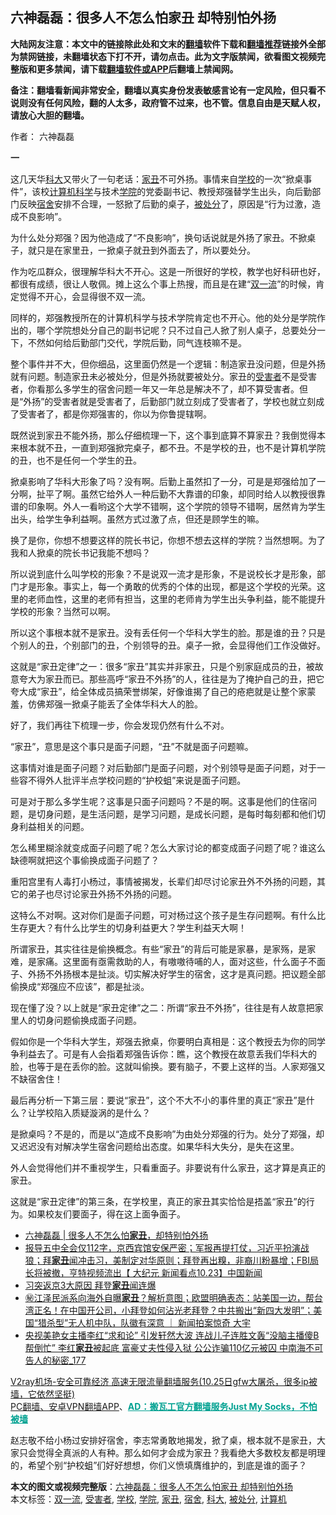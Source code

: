  <h2>六神磊磊：很多人不怎么怕家丑 却特别怕外扬</h2> <p class="notice"><b>大陆网友注意：本文中的链接除此处和文末的<a href="https://github.com/bannedbook/fanqiang" >翻墙</a>软件下载和<a href="https://github.com/killgcd/justmysocks/blob/master/README.md">翻墙推荐</a>链接外全部为禁网链接，未翻墙状态下打不开，请勿点击。此为文字版禁闻，欲看图文视频完整版和更多禁闻，请下载<a href="https://github.com/bannedbook/fanqiang">翻墙软件或APP</a>后翻墙上禁闻网。</p><p>备注：翻墙看新闻非常安全，翻墙以真实身份发表敏感言论有一定风险，但只看不说则没有任何风险，翻的人太多，政府管不过来，也不管。信息自由是天赋人权，请放心大胆的翻墙。</b></p>  <div class="entry"> <p>作者： 六神磊磊</p> <p id="conimg"></p> <p><strong>一</strong></p> <p>这几天华<a href="https://www.bannedbook.org/bnews/tag/%E7%A7%91%E5%A4%A7/" class="st_tag internal_tag" rel="tag" title="标签 科大 下的日志">科大</a>又带火了一句老话：<a href="https://www.bannedbook.org/bnews/tag/%E5%AE%B6%E4%B8%91/" class="st_tag internal_tag" rel="tag" title="标签 家丑 下的日志">家丑</a>不可外扬。事情来自<a href="https://www.bannedbook.org/bnews/tag/%e5%ad%a6%e6%a0%a1/" class="st_tag internal_tag" rel="tag" title="标签 学校 下的日志">学校</a>的一次“掀桌事件”，该校<a href="https://www.bannedbook.org/bnews/tag/%E8%AE%A1%E7%AE%97%E6%9C%BA/" class="st_tag internal_tag" rel="tag" title="标签 计算机 下的日志">计算机</a><span class='wp_keywordlink'><a href="https://www.bannedbook.org/forum11/topic309.html" title="禁片：“科学”的棍子" target="_blank">科学</a></span>与技术<a href="https://www.bannedbook.org/bnews/tag/%E5%AD%A6%E9%99%A2/" class="st_tag internal_tag" rel="tag" title="标签 学院 下的日志">学院</a>的党委副书记、教授郑强替学生出头，向后勤部门反映<a href="https://www.bannedbook.org/bnews/tag/%E5%AE%BF%E8%88%8D/" class="st_tag internal_tag" rel="tag" title="标签 宿舍 下的日志">宿舍</a>安排不合理，一怒掀了后勤的桌子，<a href="https://www.bannedbook.org/bnews/tag/%E8%A2%AB%E5%A4%84%E5%88%86/" class="st_tag internal_tag" rel="tag" title="标签 被处分 下的日志">被处分</a>了，原因是“行为过激，造成不良影响”。</p> <p>为什么处分郑强？因为他造成了“不良影响”，换句话说就是外扬了家丑。不掀桌子，就只是在家里丑，一掀桌子就丑到外面去了，所以要处分。</p> <p>作为吃瓜群众，很理解华科大不开心。这是一所很好的学校，教学也好科研也好，都很有成绩，很让人敬佩。摊上这么个事上热搜，而且是在建“<a href="https://www.bannedbook.org/bnews/tag/%E5%8F%8C%E4%B8%80%E6%B5%81/" class="st_tag internal_tag" rel="tag" title="标签 双一流 下的日志">双一流</a>”的时候，肯定觉得不开心，会显得很不双一流。</p> <p>同样的，郑强教授所在的计算机科学与技术学院肯定也不开心。他的处分是学院作出的，哪个学院想处分自己的副书记呢？只不过自己人掀了别人桌子，总要处分一下，不然如何给后勤部门交代，学院后勤，同气连枝嘛不是。</p>  <p>整个事件并不大，但你细品，这里面仍然是一个逻辑：制造家丑没问题，但是外扬就有问题。制造家丑未必被处分，但是外扬就要被处分。家丑的<a href="https://www.bannedbook.org/bnews/tag/%e5%8f%97%e5%ae%b3%e8%80%85/" class="st_tag internal_tag" rel="tag" title="标签 受害者 下的日志">受害者</a>不是受害者，你看那么多学生的宿舍问题一年又一年总是解决不了，却不算受害者。但是“外扬”的受害者就是受害者了，后勤部门就立刻成了受害者了，学校也就立刻成了受害者了，都是你郑强害的，你以为你鲁提辖啊。</p> <p>既然说到家丑不能外扬，那么仔细梳理一下，这个事到底算不算家丑？我倒觉得本来根本就不丑，一直到郑强掀完桌子，都不丑。不是学校的丑，也不是计算机学院的丑，也不是任何一个学生的丑。</p> <p>掀桌影响了华科大形象了吗？没有啊。后勤上虽然扣了一分，可是是郑强给加了一分啊，扯平了啊。虽然它给外人一种后勤不大靠谱的印象，却同时给人以教授很靠谱的印象啊。外人一看哟这个大学不错啊，这个学院的领导不错啊，居然肯为学生出头，给学生争利益啊。虽然方式过激了点，但还是顾学生的嘛。</p> <p>换了是你，你想不想要这样的院长书记，你想不想去这样的学院？当然想啊。为了我和人掀桌的院长书记我能不想吗？</p> <p>所以说到底什么叫学校的形象？不是说双一流才是形象，不是说校长才是形象，部门才是形象。事实上，每一个勇敢的优秀的个体的出现，都是这个学校的光荣。这里的老师血性，这里的老师有担当，这里的老师肯为学生出头争利益，能不能提升学校的形象？当然可以啊。</p> <p>所以这个事根本就不是家丑。没有丢任何一个华科大学生的脸。那是谁的丑？只是个别人的丑，个别部门的丑，个别领导的丑。桌子一掀，会显得他们工作没做好。</p> <p>这就是“家丑定律”之一：很多“家丑”其实并非家丑，只是个别家庭成员的丑，被故意夸大为家丑而已。那些高呼“家丑不外扬”的人，往往是为了掩护自己的丑，把它夸大成“家丑”，给全体成员搞荣誉绑架，好像谁揭了自己的疮疤就是让整个家蒙羞，仿佛郑强一掀桌子能丢了全体华科大人的脸。</p>  <p>好了，我们再往下梳理一步，你会发现仍然有什么不对。</p> <p>“家丑”，意思是这个事只是面子问题，“丑”不就是面子问题嘛。</p> <p>这事情对谁是面子问题？对后勤部门是面子问题，对个别领导是面子问题，对于一些容不得外人批评半点学校问题的“护校蛆”来说是面子问题。</p> <p>可是对于那么多学生呢？这事是只面子问题吗？不是的啊。这事是他们的住宿问题，是切身问题，是生活问题，是学习问题，是成长问题，是每时每刻都和他们切身利益相关的问题。</p> <p>怎么稀里糊涂就变成面子问题了呢？怎么大家讨论的都变成面子问题了呢？谁这么缺德啊就把这个事偷换成面子问题了？</p> <p>重阳宫里有人毒打小杨过，事情被揭发，长辈们却尽讨论家丑外不外扬的问题，其它的弟子也尽讨论家丑外扬不外扬的问题。</p> <p>这特么不对啊。这对你们是面子问题，可对杨过这个孩子是生存问题啊。有什么比生存更大？有什么比学生的切身利益更大？学生利益天大啊！</p>  <p>所谓家丑，其实往往是偷换概念。有些“家丑”的背后可能是家暴，是家殇，是家难，是家痛。这里面有亟需救助的人，有嗷嗷待哺的人，面对这些，什么面子不面子、外扬不外扬根本是扯淡。切实解决好学生的宿舍，这才是真问题。把议题全部偷换成“郑强应不应该”，都是扯淡。</p> <p>现在懂了没？以上就是“家丑定律”之二：所谓“家丑不外扬”，往往是有人故意把家里人的切身问题偷换成面子问题。</p> <p>假如你是一个华科大学生，郑强去掀桌，你要明白真相是：这个教授去为你的同学争利益去了。可是有人会指着郑强告诉你：瞧，这个教授在故意丢我们华科大的脸，也等于是在丢你的脸。这就叫偷换。要有脑子，不要上这样的当。人家郑强又不缺宿舍住！</p> <p>最后再分析一下第三层：要说“家丑”，这个不大不小的事件里的真正“家丑”是什么？让学校陷入质疑漩涡的是什么？</p> <p>是掀桌吗？不是的，而是以“造成不良影响”为由处分郑强的行为。处分了郑强，却又迟迟没有对解决学生宿舍问题给出态度。如果华科大失分，是失在这里。</p> <p>外人会觉得他们并不重视学生，只看重面子。非要说有什么家丑，这才算是真正的家丑。</p> <p>这就是“家丑定律”的第三条，在学校里，真正的家丑其实恰恰是捂盖“家丑”的行为。如果校友们要面子，得在这上面争面子。</p>  <ul class='op-related-articles' title='相关阅读'> <li><a href='https://www.bannedbook.org/bnews/baitai/20201031/1423057.html' target='_blank'>六神磊磊 &#124; 很多人不怎么怕<b>家丑</b>，却特别怕外扬</a></li> <li><a href='https://www.bannedbook.org/bnews/bannedvideo/20201027/1420859.html' target='_blank'>报导五中全会仅112字，京西宾馆安保严密；军报再提打仗，习近平扮演战狼；拜<b>家丑</b>闻冲击习，美制定对华原则；拜登再出糗，非裔川粉暴增；FBI局长将被撤，亨特视频流出【 大纪元 新闻看点10.23】中国新闻</a></li> <li><a href='https://www.bannedbook.org/bnews/cbnews/20201017/1415667.html' target='_blank'>习突返京3大原因 拜登<b>家丑</b>闻连爆</a></li> <li><a href='https://www.bannedbook.org/bnews/bannedvideo/20200929/1405116.html' target='_blank'>㊙️江泽民派系向海外自曝<b>家丑</b>？解析意图；欧盟明确表态：站美国一边，帮台湾正名！在中国开公司，小拜登如何沾光老拜登？中共搬出“新四大发明”；美国“猎杀型”无人机中队，队徽有深意 ｜ 新闻拍案惊奇 大宇</a></li> <li><a href='https://www.bannedbook.org/bnews/comments/20200916/1397389.html' target='_blank'>央视美艳女主播李红“求和论” 引发轩然大波 连战儿子连胜文轰“没脑主播傻B帮倒忙” 李红<b>家丑</b>被起底 富豪丈夫性侵入狱 公公诈骗110亿元被囚 中南海不可告人的秘密_177</a></li> </ul> <p class="texttj"> <a href="https://www.bannedbook.org/forum23/topic22702.html" target="_blank">V2ray机场-安全可靠经济 高速无限流量翻墙服务(10.25日gfw大屠杀，很多ip被墙，它依然坚挺)</a><br/> <a href="https://github.com/bannedbook/fanqiang/wiki/%E7%A6%81%E9%97%BB%E7%BD%91%E5%AE%89%E5%8D%93%E7%BF%BB%E5%A2%99%E6%96%B0%E9%97%BBAPP" target="_blank">PC翻墙、安卓VPN翻墙APP</a>、<span onclick="window.open('https://github.com/killgcd/justmysocks/blob/master/README.md')" style="font-weight:bold;color:#00A191;cursor:pointer;text-decoration:underline;outline:none">AD：搬瓦工官方翻墙服务Just My Socks，不怕被墙</span></p><p>赵志敬不给小杨过安排好宿舍，李志常勇敢地揭发，掀了桌，根本就不是家丑，大家只会觉得全真派的人有种。那么如何才会成为家丑？我看绝大多数校友都是明理的，希望个别“护校蛆”们好好想想，你们义愤填膺维护的，到底是谁的面子？</p><a name='sharetosocial'></a>       <div><b>本文的图文或视频完整版</b>：<a href='https://www.bannedbook.org/bnews/comments/20201031/1423238.html'>六神磊磊：很多人不怎么怕家丑 却特别怕外扬</a></div>  </div><!--END ENTRY--> <div class="postfooter"> <div>本文标签：<a href="https://www.bannedbook.org/bnews/tag/%E5%8F%8C%E4%B8%80%E6%B5%81/" rel="tag">双一流</a>, <a href="https://www.bannedbook.org/bnews/tag/%e5%8f%97%e5%ae%b3%e8%80%85/" rel="tag">受害者</a>, <a href="https://www.bannedbook.org/bnews/tag/%e5%ad%a6%e6%a0%a1/" rel="tag">学校</a>, <a href="https://www.bannedbook.org/bnews/tag/%E5%AD%A6%E9%99%A2/" rel="tag">学院</a>, <a href="https://www.bannedbook.org/bnews/tag/%E5%AE%B6%E4%B8%91/" rel="tag">家丑</a>, <a href="https://www.bannedbook.org/bnews/tag/%E5%AE%BF%E8%88%8D/" rel="tag">宿舍</a>, <a href="https://www.bannedbook.org/bnews/tag/%E7%A7%91%E5%A4%A7/" rel="tag">科大</a>, <a href="https://www.bannedbook.org/bnews/tag/%E8%A2%AB%E5%A4%84%E5%88%86/" rel="tag">被处分</a>, <a href="https://www.bannedbook.org/bnews/tag/%E8%AE%A1%E7%AE%97%E6%9C%BA/" rel="tag">计算机</a></div>  </div><!--END POSTFOOTER--> 